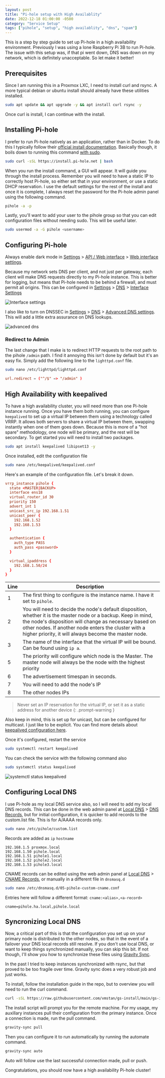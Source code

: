 ```yaml
---
layout: post
title: "Pi-hole setup with High Availablity"
date: 2022-12-18 01:00:00 -0500
category: "Service Setup"
tags: ["pihole", "setup", "high availablity", "dns", "spam"]
---
```


This is a step by step guide to set up Pi-hole in a high availability environment. Previously I was using a lone Raspberry Pi 3B to run Pi-hole. The issue with this setup was, if that pi went down, DNS was down on my network, which is definitely unacceptable. So let make it better!

<!--more-->

## Prerequisites

Since I am running this in a Proxmox LXC, I need to install curl and rsync. A more typical debian or ubuntu install should already have these utilities installed.

```bash
sudo apt update && apt upgrade -y && apt install curl rsync -y
```

Once curl is install, I can continue with the install.

## Installing Pi-hole

I prefer to run Pi-hole natively as an application, rather than in Docker. To do this I typically follow their [official install documentation](https://docs.pi-hole.net/main/basic-install/). Basically though, it boils down to running this command <u>with sudo</u>.

```bash
sudo curl -sSL https://install.pi-hole.net | bash
```

When you run the install command, a GUI will appear. It will guide you through the install process. Remember you will need to have a static IP to correctly host Pi-hole, so either set that in your environment, or use a static DHCP reservation. I use the default settings for the rest of the install and once it is complete, I always reset the password for the Pi-hole admin panel using the following command.

```bash
pihole -a -p
```

Lastly, you'll want to add your user to the pihole group so that you can edit configuration files without needing sudo. This will be useful later.

```bash
sudo usermod -a -G pihole <username>
```

## Configuring Pi-hole

Always enable dark mode in <u>Settings</u> > <u>API / Web interface</u> > <u>Web interface settings</u>.

Because my network sets DNS per client, and not just per gateway, each client will make DNS requests directly to my Pi-hole instance. This is better for logging, but means that Pi-hole needs to be behind a firewall, and must permit all origins. This can be configured in <u>Settings</u> > <u>DNS</u> > <u>Interface Settings</u>

![Interface settings](/assets/img/install-pihole-ha/interface-settings.png)

I also like to turn on DNSSEC in <u>Settings</u> > <u>DNS</u> > <u>Advanced DNS settings</u>. This will add a little extra assurance on DNS lookups.

![advanced dns](/assets/img/install-pihole-ha/advanced-dns.png)

### Redirect to Admin

The last change that I make is to redirect HTTP requests to the root path to the pihole `/admin` path. I find it annoying this isn't done by default but it's an easy fix. Simply add the following line to the `lighttpd.conf` file.

```bash
sudo nano /etc/lighttpd/lighttpd.conf
```

```conf
url.redirect = ("^/$" => "/admin" )
```

## High Availability with keepalived

To have a high availability cluster, you will need more than one Pi-hole instance running. Once you have them both running, you can configure `keepalived` to set up a virtual IP between them using a technology called VRRP. It allows both servers to share a virtual IP between them, swapping instantly when one of them goes down. Because this is more of a "hot spare" methodology, one node will be primary, and the rest will be secondary. To get started you will need to install two packages.

```bash
sudo apt install keepalived libipset13 -y
```

Once installed, edit the configuration file

```bash
sudo nano /etc/keepalived/keepalived.conf
```

Here's an example of the configuration file. Let's break it down.

```conf
vrrp_instance pihole {
  state <MASTER|BACKUP>
  interface ens18
  virtual_router_id 30
  priority 150
  advert_int 1
  unicast_src_ip 192.168.1.51
  unicast_peer {
    192.168.1.52
    192.168.1.53
  }

  authentication {
    auth_type PASS
    auth_pass <password>
  }

  virtual_ipaddress {
    192.168.1.50/24
  }
}
```

| Line | Description                                                                                                                                                                                                                                                                              |
| ---- | ---------------------------------------------------------------------------------------------------------------------------------------------------------------------------------------------------------------------------------------------------------------------------------------- |
| 1    | The first thing to configure is the instance name. I have it set to `pihole`.                                                                                                                                                                                                            |
| 2    | You will need to decide the node's default disposition, whether it is the master node or a backup. Keep in mind, the node's disposition will change as necessary based on other nodes. If another node enters the cluster with a higher priority, it will always become the master node. |
| 3    | The name of the interface that the virtual IP will be bound. Can be found using `ip a`.                                                                                                                                                                                                  |
| 5    | The priority will configure which node is the Master. The master node will always be the node with the highest priority                                                                                                                                                                  |
| 6    | The advertisement timespan in seconds.                                                                                                                                                                                                                                                   |
| 7    | You will need to add the node's IP                                                                                                                                                                                                                                                       |
| 8    | The other nodes IPs                                                                                                                                                                                                                                                                      |

> Never set an IP reservation for the virtual IP, or set it as a static address for another device
{: .prompt-warning }

Also keep in mind, this is set up for unicast, but can be configured for multicast. I just like to be explicit. You can find more details about [keepalived configuration here](https://keepalived.readthedocs.io/en/latest/configuration_synopsis.html).

Once it's configured, restart the service

```bash
sudo systemctl restart keepalived
```

You can check the service with the following command also

```bash
sudo systemctl status keepalived
```

![systemctl status keepalived](/assets/img/install-pihole-ha/systemctl-status-keepalived.png)

## Configuring Local DNS

I use Pi-hole as my local DNS service also, so I will need to add my local DNS records. This can be done in the web admin panel at <u>Local DNS</u> > <u>DNS Records</u>, but for initial configuration, it is quicker to add records to the custom.list file. This is for A/AAAA records only.

```bash
sudo nano /etc/pihole/custom.list
```

Records are added as `ip` `hostname`

```text
192.168.1.5 proxmox.local
192.168.1.50 pihole.local
192.168.1.51 pihole1.local
192.168.1.52 pihole2.local
192.168.1.53 pihole3.local
```

CNAME records can be edited using the web admin panel at <u>Local DNS</u> > <u>CNAME Records</u>, or manually in a different file in `dnsmasq.d`

```bash
sudo nano /etc/dnsmasq.d/05-pihole-custom-cname.conf
```

Entries here will follow a different format: `cname:<alias>,<a-record>`

```
cname=pihole.ha.local,pihole.local
```

## Syncronizing Local DNS

Now, a critical part of this is that the configuration you set up on your primary node is distributed to the other nodes, so that in the event of a failover your DNS local records still resolve. If you don't use local DNS, or want to keep things synchronized manually, you can skip this bit. If not though, I'll show you how to synchronize these files using [Gravity Sync](https://github.com/vmstan/gravity-sync).

In the past I tried to keep instances synchronized with rsync, but that proved to be too fragile over time. Gravity sync does a very robust job and just works.

To install, follow the installation guide in the repo, but to overview you will need to run the curl command.

```bash
curl -sSL https://raw.githubusercontent.com/vmstan/gs-install/main/gs-install.sh | bash
```

The install script will prompt you for the remote machine. For my usage, my auxillary instances pull their configuration from the primary instance. Once a connection is made, run the pull command.

```bash
gravity-sync pull
```

Then you can configure it to run automatically by running the automate command.

```bash
gravity-sync auto
```

Auto will follow use the last successful connection made, pull or push.

Congratulations, you should now have a high availability Pi-hole cluster!
